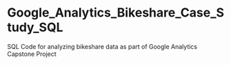 # Google_Analytics_Bikeshare_Case_Study_SQL
SQL Code for analyzing bikeshare data as part of Google Analytics Capstone Project
